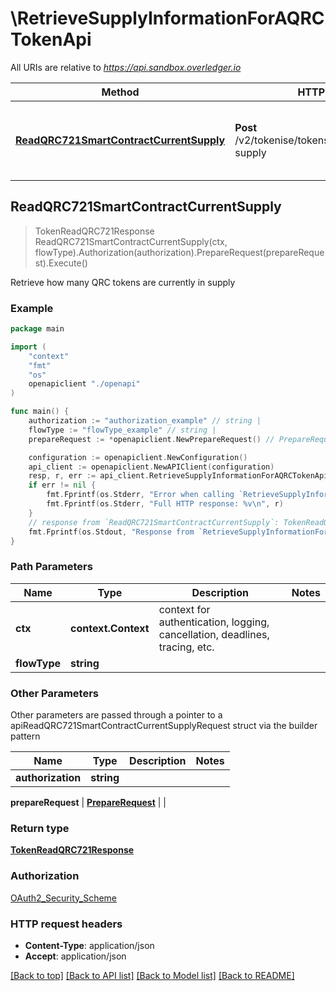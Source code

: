 # \RetrieveSupplyInformationForAQRCTokenApi

All URIs are relative to *https://api.sandbox.overledger.io*

Method | HTTP request | Description
------------- | ------------- | -------------
[**ReadQRC721SmartContractCurrentSupply**](RetrieveSupplyInformationForAQRCTokenApi.md#ReadQRC721SmartContractCurrentSupply) | **Post** /v2/tokenise/tokens/{flowType}/current-supply | Retrieve how many QRC tokens are currently in supply



## ReadQRC721SmartContractCurrentSupply

> TokenReadQRC721Response ReadQRC721SmartContractCurrentSupply(ctx, flowType).Authorization(authorization).PrepareRequest(prepareRequest).Execute()

Retrieve how many QRC tokens are currently in supply



### Example

```go
package main

import (
    "context"
    "fmt"
    "os"
    openapiclient "./openapi"
)

func main() {
    authorization := "authorization_example" // string | 
    flowType := "flowType_example" // string | 
    prepareRequest := *openapiclient.NewPrepareRequest() // PrepareRequest | 

    configuration := openapiclient.NewConfiguration()
    api_client := openapiclient.NewAPIClient(configuration)
    resp, r, err := api_client.RetrieveSupplyInformationForAQRCTokenApi.ReadQRC721SmartContractCurrentSupply(context.Background(), flowType).Authorization(authorization).PrepareRequest(prepareRequest).Execute()
    if err != nil {
        fmt.Fprintf(os.Stderr, "Error when calling `RetrieveSupplyInformationForAQRCTokenApi.ReadQRC721SmartContractCurrentSupply``: %v\n", err)
        fmt.Fprintf(os.Stderr, "Full HTTP response: %v\n", r)
    }
    // response from `ReadQRC721SmartContractCurrentSupply`: TokenReadQRC721Response
    fmt.Fprintf(os.Stdout, "Response from `RetrieveSupplyInformationForAQRCTokenApi.ReadQRC721SmartContractCurrentSupply`: %v\n", resp)
}
```

### Path Parameters


Name | Type | Description  | Notes
------------- | ------------- | ------------- | -------------
**ctx** | **context.Context** | context for authentication, logging, cancellation, deadlines, tracing, etc.
**flowType** | **string** |  | 

### Other Parameters

Other parameters are passed through a pointer to a apiReadQRC721SmartContractCurrentSupplyRequest struct via the builder pattern


Name | Type | Description  | Notes
------------- | ------------- | ------------- | -------------
 **authorization** | **string** |  | 

 **prepareRequest** | [**PrepareRequest**](PrepareRequest.md) |  | 

### Return type

[**TokenReadQRC721Response**](TokenReadQRC721Response.md)

### Authorization

[OAuth2_Security_Scheme](../README.md#OAuth2_Security_Scheme)

### HTTP request headers

- **Content-Type**: application/json
- **Accept**: application/json

[[Back to top]](#) [[Back to API list]](../README.md#documentation-for-api-endpoints)
[[Back to Model list]](../README.md#documentation-for-models)
[[Back to README]](../README.md)

